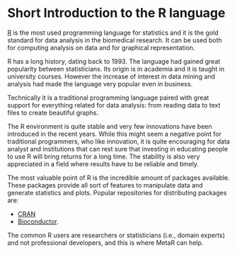# Short Introduction to the R language 

[R](https://www.r-project.org/) is the most used programming language for statistics and it is the gold standard for data analysis in the biomedical research. It can be used both for computing analysis on data and for graphical representation. 

R has a long history, dating back to 1993. The language had gained great popularity between statisticians. 
Its origin is in academia and it is taught in university courses. However the increase of interest in data mining and analysis had made the language very popular even in business.

Technically it is a traditional programming language paired with great support for everything related for data analysis: 
from reading data to text files to create beautiful graphs.

The R environment is quite stable and very few innovations have been introduced in the recent years. 
While this might seem a negative point for traditional programmers, who like innovation, it is quite encouraging for 
data analyst and institutions that can rest sure that investing in educating people to use R will bring returns for a long time.
The stability is also very appreciated in a field where results have to be reliable and timely. 
 
The most valuable point of R is the incredible amount of packages available. These packages provide all sort of features to manipulate data and generate statistics and plots.
Popular repositories for distributing packages are:
 * [CRAN](https://cran.r-project.org/)
 * [Bioconductor](https://www.bioconductor.org/).
  
  
The common R users are researchers or statisticians (i.e., domain experts) and not professional developers, and this is where MetaR can help.